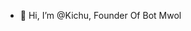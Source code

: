 - 👋 Hi, I’m @Kichu, Founder Of Bot Mwol

<!---
Kichu244/Kichu244 is a ✨ special ✨ repository because its `README.md` (this file) appears on your GitHub profile.
You can click the Preview link to take a look at your changes.
--->
